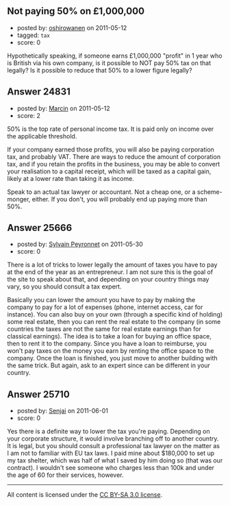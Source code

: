 ## Not paying 50% on £1,000,000

- posted by: [oshirowanen](https://stackexchange.com/users/-1/7005-oshirowanen) on 2011-05-12
- tagged: `tax`
- score: 0

Hypothetically speaking, if someone earns £1,000,000 "profit" in 1 year who is British via his own company, is it possible to NOT pay 50% tax on that legally?  Is it possible to reduce that 50% to a lower figure legally?


## Answer 24831

- posted by: [Marcin](https://stackexchange.com/users/-1/8798-marcin) on 2011-05-12
- score: 2

50% is the top rate of personal income tax. It is paid only on income over the applicable threshold.

If your company earned those profits, you will also be paying corporation tax, and probably VAT. There are ways to reduce the amount of corporation tax, and if you retain the profits in the business, you may be able to convert your realisation to a capital receipt, which will be taxed as a capital gain, likely at a lower rate than taking it as income.

Speak to an actual tax lawyer or accountant. Not a cheap one, or a scheme-monger, either. If you don't, you will probably end up paying more than 50%.


## Answer 25666

- posted by: [Sylvain Peyronnet](https://stackexchange.com/users/-1/9941-sylvain-peyronnet) on 2011-05-30
- score: 0

There is a lot of tricks to lower legally the amount of taxes you have to pay at the end of the year as an entrepreneur. I am not sure this is the goal of the site to speak about that, and depending on your country things may vary, so you should consult a tax expert.

Basically you can lower the amount you have to pay by making the company to pay for a lot of expenses (phone, internet access, car for instance). You can also buy on your own (through a specific kind of holding) some real estate, then you can rent the real estate to the company (in some countries the taxes are not the same for real estate earnings than for classical earnings). The idea is to take a loan for buying an office space, then to rent it to the company. Since you have a loan to reimburse, you won't pay taxes on the money you earn by renting the office space to the company.
Once the loan is finished, you just move to another building with the same trick. But again, ask to an expert since can be different in your country.


## Answer 25710

- posted by: [Senjai](https://stackexchange.com/users/-1/10948-senjai) on 2011-06-01
- score: 0

Yes there is a definite way to lower the tax you're paying. Depending on your corporate structure, it would involve branching off to another country. It is legal, but you should consult a professional tax lawyer on the matter as I am not to familiar with EU tax laws. I paid mine about $180,000 to set up my tax shelter, which was half of what I saved by him doing so (that was our contract). I wouldn't see someone who charges less than 100k and under the age of 60 for their services, however.



---

All content is licensed under the [CC BY-SA 3.0 license](https://creativecommons.org/licenses/by-sa/3.0/).
